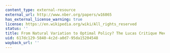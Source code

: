 ```yaml
---
content_type: external-resource
external_url: http://www.nber.org/papers/w16865
has_external_license_warning: true
license: https://en.wikipedia.org/wiki/All_rights_reserved
status: ''
title: From Natural Variation to Optimal Policy? The Lucas Critique Meets Peer Effects
uid: 617dc129-5840-4c2d-a0d7-95da15204548
wayback_url: ''
---
```

